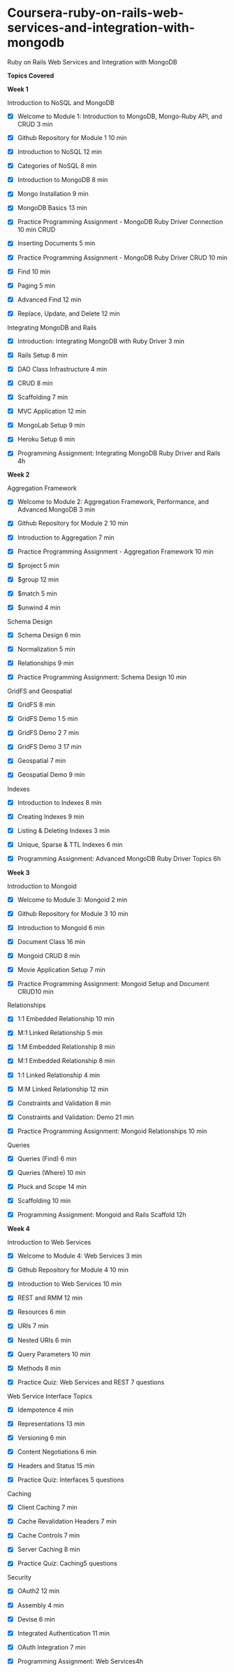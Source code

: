 # Coursera-ruby-on-rails-web-services-and-integration-with-mongodb
Ruby on Rails Web Services and Integration with MongoDB

**Topics Covered**

**Week 1**

Introduction to NoSQL and MongoDB

- [x] Welcome to Module 1: Introduction to MongoDB, Mongo-Ruby API, and CRUD 3 min

- [x] Github Repository for Module 1 10 min

- [x] Introduction to NoSQL 12 min

- [x] Categories of NoSQL 8 min

- [x] Introduction to MongoDB 8 min

- [x] Mongo Installation 9 min

- [x] MongoDB Basics 13 min

- [x] Practice Programming Assignment - MongoDB Ruby Driver Connection 10 min
CRUD

- [x] Inserting Documents 5 min

- [x] Practice Programming Assignment - MongoDB Ruby Driver CRUD 10 min

- [x] Find 10 min

- [x] Paging 5 min

- [x] Advanced Find 12 min

- [x] Replace, Update, and Delete 12 min

Integrating MongoDB and Rails

- [x] Introduction: Integrating MongoDB with Ruby Driver 3 min

- [x] Rails Setup 8 min

- [x] DAO Class Infrastructure 4 min

- [x] CRUD 8 min

- [x] Scaffolding 7 min

- [x] MVC Application 12 min

- [x] MongoLab Setup 9 min

- [x] Heroku Setup 6 min

- [x] Programming Assignment: Integrating MongoDB Ruby Driver and Rails 4h




**Week 2**

Aggregation Framework

- [x] Welcome to Module 2: Aggregation Framework, Performance, and Advanced MongoDB 3 min

- [x] Github Repository for Module 2 10 min

- [x] Introduction to Aggregation 7 min

- [x] Practice Programming Assignment - Aggregation Framework 10 min

- [x] $project 5 min

- [x] $group 12 min

- [x] $match 5 min

- [x] $unwind 4 min

Schema Design

- [x] Schema Design 6 min

- [x] Normalization 5 min

- [x] Relationships 9 min

- [x] Practice Programming Assignment: Schema Design 10 min

GridFS and Geospatial

- [x] GridFS 8 min

- [x] GridFS Demo 1 5 min

- [x] GridFS Demo 2 7 min

- [x] GridFS Demo 3 17 min

- [x] Geospatial 7 min

- [x] Geospatial Demo 9 min

Indexes

- [x] Introduction to Indexes 8 min

- [x] Creating Indexes 9 min

- [x] Listing & Deleting Indexes 3 min

- [x] Unique, Sparse & TTL Indexes 6 min

- [x] Programming Assignment: Advanced MongoDB Ruby Driver Topics 6h



**Week 3**

Introduction to Mongoid

- [x] Welcome to Module 3: Mongoid 2 min

- [x] Github Repository for Module 3 10 min

- [x] Introduction to Mongoid 6 min

- [x] Document Class 16 min

- [x] Mongoid CRUD 8 min

- [x] Movie Application Setup 7 min

- [x] Practice Programming Assignment: Mongoid Setup and Document CRUD10 min

Relationships

- [x] 1:1 Embedded Relationship 10 min

- [x] M:1 Linked Relationship 5 min

- [x] 1:M Embedded Relationship 8 min

- [x] M:1 Embedded Relationship 8 min

- [x] 1:1 Linked Relationship 4 min

- [x] M:M Linked Relationship 12 min

- [x] Constraints and Validation 8 min

- [x] Constraints and Validation: Demo 21 min

- [x] Practice Programming Assignment: Mongoid Relationships 10 min

Queries

- [x] Queries (Find) 6 min

- [x] Queries (Where) 10 min

- [x] Pluck and Scope 14 min

- [x] Scaffolding 10 min

- [x] Programming Assignment: Mongoid and Rails Scaffold 12h



**Week 4**

Introduction to Web Services

- [x] Welcome to Module 4: Web Services 3 min

- [x] Github Repository for Module 4 10 min

- [x] Introduction to Web Services 10 min

- [x] REST and RMM 12 min

- [x] Resources 6 min

- [x] URIs 7 min

- [x] Nested URIs 6 min

- [x] Query Parameters 10 min

- [x] Methods 8 min

- [x] Practice Quiz: Web Services and REST 7 questions

Web Service Interface Topics

- [x] Idempotence 4 min

- [x] Representations 13 min

- [x] Versioning 6 min

- [x] Content Negotiations 6 min

- [x] Headers and Status 15 min

- [x] Practice Quiz: Interfaces 5 questions

Caching

- [x] Client Caching 7 min

- [x] Cache Revalidation Headers 7 min

- [x] Cache Controls 7 min

- [x] Server Caching 8 min

- [x] Practice Quiz: Caching5 questions

Security

- [x] OAuth2 12 min

- [x] Assembly 4 min

- [x] Devise 6 min

- [x] Integrated Authentication 11 min

- [x] OAuth Integration 7 min

- [x] Programming Assignment: Web Services4h
 
